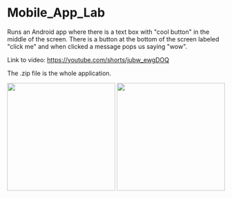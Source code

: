 # Mobile_App_Lab

Runs an Android app where there is a text box with "cool button" in the middle of the screen.
There is a button at the bottom of the screen labeled "click me" and when clicked a message pops us saying "wow".

Link to video: https://youtube.com/shorts/jubw_ewgDOQ

The .zip file is the whole application.

<p float="left">

<img src="https://user-images.githubusercontent.com/95442814/228919051-fa7a5992-6cbe-48fc-a6fd-097b1d680484.png" width="250" />
<img src="https://user-images.githubusercontent.com/95442814/228919120-9b40c217-40c8-43cb-97f2-21daef14e697.png" width="250" />

</p>
